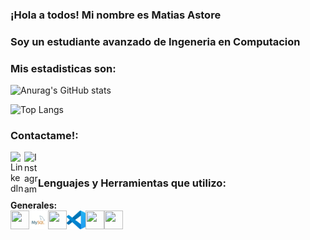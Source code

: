 ### ¡Hola a todos! Mi nombre es Matias Astore

### Soy un estudiante avanzado de Ingeneria en Computacion 

### Mis estadisticas son:  
![Anurag's GitHub stats](https://github-readme-stats.vercel.app/api?username=MatiAstore&show_icons=true&theme=radical)

![Top Langs](https://github-readme-stats.vercel.app/api/top-langs/?username=MatiAstore&layout=compact&show_icons=true&theme=radical)

### Contactame!:
[<img align="left" alt="LinkedIn" width="22px" src="https://cdn.worldvectorlogo.com/logos/linkedin-icon-2.svg" />][linkedin]
[<img align="left" alt="Instagram" width="22px" src="https://upload.wikimedia.org/wikipedia/commons/5/58/Instagram-Icon.png"/>][instagram]
<br />

[linkedin]: https://www.linkedin.com/in/matias-astore-0aa6a8271/
[instagram]:https://www.instagram.com/matias_astore/

### Lenguajes y Herramientas que utilizo:

__Generales:__ 
<br />
<img align="bottom" src="https://raw.githubusercontent.com/jmnote/z-icons/master/svg/git.svg" width="30" height="30" />
<img align="left" src="https://raw.githubusercontent.com/jmnote/z-icons/master/svg/github.svg" width="30" height="30" />
<img align="left" src="https://raw.githubusercontent.com/github/explore/80688e429a7d4ef2fca1e82350fe8e3517d3494d/topics/mysql/mysql.png" width="30" height="30"/>
<img align="left" src="https://raw.githubusercontent.com/jmnote/z-icons/master/svg/python.svg" width="30" height="30"/>
<img align="left" src="https://raw.githubusercontent.com/github/explore/80688e429a7d4ef2fca1e82350fe8e3517d3494d/topics/visual-studio-code/visual-studio-code.png" width="30" height="30"/>
<img align="left" src="https://www.google.com/url?sa=i&url=https%3A%2F%2Ficon-icons.com%2Fes%2Ficono%2Fdjango-original-logo%2F146559&psig=AOvVaw1oLZxRJLsMRv-Pj6hR0iZ1&ust=1711118350063000&source=images&cd=vfe&opi=89978449&ved=0CBIQjRxqFwoTCPimit3KhYUDFQAAAAAdAAAAABAE" width="30" height="30"/>
<br /> 